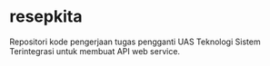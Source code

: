 # resepkita
Repositori kode pengerjaan tugas pengganti UAS Teknologi Sistem Terintegrasi untuk membuat API web service.
